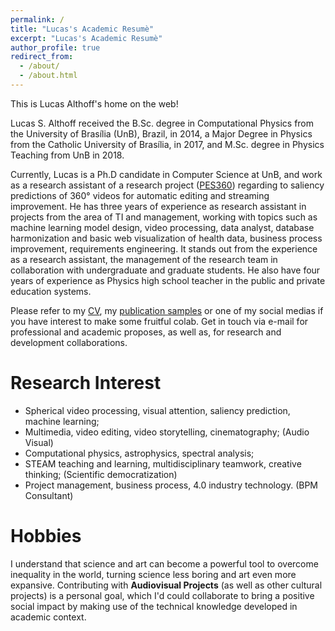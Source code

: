 ```yaml
---
permalink: /
title: "Lucas's Academic Resumè"
excerpt: "Lucas's Academic Resumè"
author_profile: true
redirect_from: 
  - /about/
  - /about.html
---
```


This is Lucas Althoff's home on the web!

Lucas S. Althoff received the B.Sc. degree in Computational Physics from the University of Brasília (UnB), Brazil, in 2014, a Major Degree in Physics from the Catholic University of Brasília, in 2017, and M.Sc. degree in Physics Teaching from UnB in 2018. 

Currently, Lucas is a Ph.D candidate in Computer Science at UnB, and work as a research assistant of a research project ([PES360](https://bv.fapesp.br/pt/auxilios/105716/transmissao-perceptualmente-eficiente-de-video-ominidirecional-editado/)) regarding to saliency predictions of 360° videos for automatic editing and streaming improvement. He has three years of experience as research assistant in projects from the area of TI and management, working with topics such as machine learning model design, video processing, data analyst, database harmonization and basic web visualization of health data, business process improvement, requirements engineering. It stands out from the experience as a research assistant, the management of the research team in collaboration with undergraduate and graduate students. He also have four years of experience as Physics high school teacher in the public and private education systems.

Please refer to my [CV](https://lucas-althoff.github.io/cv/), my [publication samples](https://lucas-althoff.github.io/publications/) or one of my social medias if you have interest to make some fruitful colab.
Get in touch via e-mail for professional and academic proposes, as well as, for research and development collaborations.

Research Interest
======
*	Spherical video processing, visual attention, saliency prediction, machine learning;
* Multimedia, video editing, video storytelling, cinematography; (Audio Visual)
*	Computational physics, astrophysics, spectral analysis;  
*	STEAM teaching and learning, multidisciplinary teamwork, creative thinking; (Scientific democratization)
*	Project management, business process, 4.0 industry technology. (BPM Consultant)

Hobbies
======
I understand that science and art can become a powerful tool to overcome inequality in the world,
turning science less boring and art even more expansive. 
Contributing with **Audiovisual Projects** (as well as other cultural projects) is a personal goal, which I'd could collaborate to 
bring a positive social impact by making use of the technical knowledge developed in academic context.
